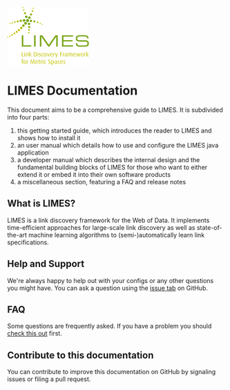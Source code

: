 ![LIMES Logo](images/limes_logo.png "fig:")

# LIMES Documentation

This document aims to be a comprehensive guide to LIMES.
It is subdivided into four parts:
 1. this getting started guide, which introduces the reader to LIMES and shows how to install it
 2. an user manual which details how to use and configure the LIMES java application
 3. a developer manual which describes the internal design and the fundamental building blocks of LIMES for those who want to either extend it or embed it into their own software products
 4. a miscellaneous section, featuring a FAQ and release notes

## What is LIMES?

LIMES is a link discovery framework for the Web of Data.
It implements time-efficient approaches for large-scale link discovery
as well as state-of-the-art machine learning algorithms to (semi-)automatically learn link specifications.

## Help and Support

We're always happy to help out with your configs or any other questions you might have.
You can ask a question using the [issue tab](https://github.com/dice-group/LIMES/issues) on GitHub.

## FAQ

Some questions are frequently asked. If you have a problem you should [check this out](misc/faq.md) first.

## Contribute to this documentation

You can contribute to improve this documentation on GitHub by signaling issues or filing a pull request.
